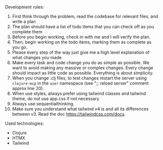 Development rules:
1. First think through the problem, read the codebase for relevant files, and write a plan
2. The plan should have a list of todo items that you can check off as you complete them
3. Before you begin working, check in with me and I will verify the plan.
4. Then, begin working on the todo items, marking them as complete as you go.
5. Please every step of the way just give me a high level explanation of what changes you made
6. Make every task and code change you do as simple as possible. We want to avoid making any massive or complex changes. Every change should impact as little code as possible. Everything is about simplicity.
7. When you change .clj files, to test changes restart the server using `clojure-mcp` in the `user` namespace (see ";; reload server" comment approx line 20).
8. When use styles, always prefer using tailwind classes and tailwind theme, do not use app.css if not necessary
9. Always use sequentialthinking.
10. Make sure you understand what tailwind v4 is and all its differences between v3. Read the doc https://tailwindcss.com/docs.

Used technologies:
- Clojure
- HTMX
- Tailwind
